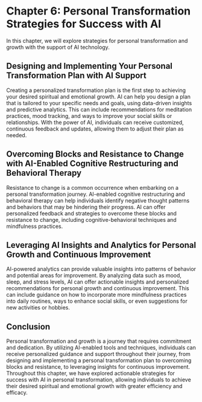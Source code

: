 Chapter 6: Personal Transformation Strategies for Success with AI
=================================================================

In this chapter, we will explore strategies for personal transformation and growth with the support of AI technology.

Designing and Implementing Your Personal Transformation Plan with AI Support
----------------------------------------------------------------------------

Creating a personalized transformation plan is the first step to achieving your desired spiritual and emotional growth. AI can help you design a plan that is tailored to your specific needs and goals, using data-driven insights and predictive analytics. This can include recommendations for meditation practices, mood tracking, and ways to improve your social skills or relationships. With the power of AI, individuals can receive customized, continuous feedback and updates, allowing them to adjust their plan as needed.

Overcoming Blocks and Resistance to Change with AI-Enabled Cognitive Restructuring and Behavioral Therapy
---------------------------------------------------------------------------------------------------------

Resistance to change is a common occurrence when embarking on a personal transformation journey. AI-enabled cognitive restructuring and behavioral therapy can help individuals identify negative thought patterns and behaviors that may be hindering their progress. AI can offer personalized feedback and strategies to overcome these blocks and resistance to change, including cognitive-behavioral techniques and mindfulness practices.

Leveraging AI Insights and Analytics for Personal Growth and Continuous Improvement
-----------------------------------------------------------------------------------

AI-powered analytics can provide valuable insights into patterns of behavior and potential areas for improvement. By analyzing data such as mood, sleep, and stress levels, AI can offer actionable insights and personalized recommendations for personal growth and continuous improvement. This can include guidance on how to incorporate more mindfulness practices into daily routines, ways to enhance social skills, or even suggestions for new activities or hobbies.

Conclusion
----------

Personal transformation and growth is a journey that requires commitment and dedication. By utilizing AI-enabled tools and techniques, individuals can receive personalized guidance and support throughout their journey, from designing and implementing a personal transformation plan to overcoming blocks and resistance, to leveraging insights for continuous improvement. Throughout this chapter, we have explored actionable strategies for success with AI in personal transformation, allowing individuals to achieve their desired spiritual and emotional growth with greater efficiency and efficacy.
